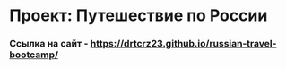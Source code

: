 # Проект: Путешествие по России

### Ссылка на сайт - https://drtcrz23.github.io/russian-travel-bootcamp/

